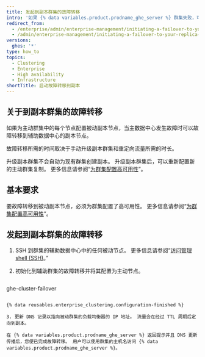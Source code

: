 ```yaml
---
title: 发起到副本群集的故障转移
intro: '如果 {% data variables.product.prodname_ghe_server %} 群集失败，可以故障转移到被动副本 。'
redirect_from:
  - /enterprise/admin/enterprise-management/initiating-a-failover-to-your-replica-cluster
  - /admin/enterprise-management/initiating-a-failover-to-your-replica-cluster
versions:
  ghes: '*'
type: how_to
topics:
  - Clustering
  - Enterprise
  - High availability
  - Infrastructure
shortTitle: 启动故障转移到副本
---
```


## 关于到副本群集的故障转移

如果为主动群集中的每个节点配置被动副本节点，当主数据中心发生故障时可以故障转移到辅助数据中心的副本节点。

故障转移所需的时间取决于手动升级副本群集和重定向流量所需的时长。

升级副本群集不会自动为现有群集创建副本。 升级副本群集后，可以重新配置新的主动群集复制。 更多信息请参阅“[为群集配置高可用性](/enterprise/admin/enterprise-management/configuring-high-availability-replication-for-a-cluster#reconfiguring-high-availability-replication-after-a-failover)”。

## 基本要求

要故障转移到被动副本节点，必须为群集配置了高可用性。 更多信息请参阅“[为群集配置高可用性](/enterprise/admin/enterprise-management/configuring-high-availability-replication-for-a-cluster)”。

## 发起到副本群集的故障转移

1. SSH 到群集的辅助数据中心中的任何被动节点。 更多信息请参阅“[访问管理 shell (SSH)](/enterprise/admin/configuration/accessing-the-administrative-shell-ssh#enabling-access-to-the-administrative-shell-via-ssh)。”

2. 初始化到辅助群集的故障转移并将其配置为主动节点。

    ```shell
  ghe-cluster-failover
  ```

{% data reusables.enterprise_clustering.configuration-finished %}

3. 更新 DNS 记录以指向被动群集的负载均衡器的 IP 地址。 流量会在经过 TTL 周期后定向到副本。

在 {% data variables.product.prodname_ghe_server %} 返回提示并且 DNS 更新传播后，您便已完成故障转移。 用户可以使用群集的主机名访问 {% data variables.product.prodname_ghe_server %}。
